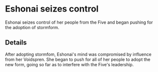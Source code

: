 # Eshonai seizes control
Eshonai seizes control of her people from the Five and began pushing for the adoption of stormform.

## Details
After adopting stormfom, Eshonai's mind was compromised by influence from her Voidspren. She began to push for all of her people to adopt the new form, going so far as to interfere with the Five's leadership.
